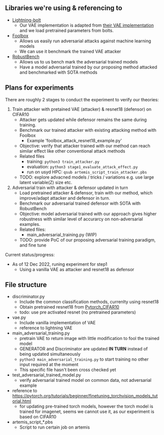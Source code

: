## Libraries we're using & referencing to
- [Lightning-bolt](https://github.com/Lightning-AI/lightning-bolts)
    - Our VAE implementation is adapted from [their VAE implementation](https://github.com/Lightning-AI/lightning-bolts/blob/master/pl_bolts/models/autoencoders/basic_vae/basic_vae_module.py) and we load pretrained parameters from bolts.
- [Foolbox](https://github.com/bethgelab/foolbox)
    - Allows us easily run adversarial attacks against machine learning models
    - We can use it benchmark the trained VAE attacker
- [RobustBench](https://github.com/RobustBench/robustbench)
    - Allows us to us bench mark the adversarial trained models
    - Have a model adversarial trained by our proposing method attacked and benchmarked with SOTA methods

## Plans for experiments

There are roughly 2 stages to conduct the experiment to verify our theories:

1. Train attacker with pretained VAE (attacker) & resnet18 (defensor) on CIFAR10
    - Attacker gets updated while defensor remains the same during training.
    - Benchmark our trained attacker with existing attacking method with Foolbox
        - Example 'foolbox_attack_resnet18_example.py'
    - Objective: verify that attacker trained with our method can reach similar effect like other conventional attack methods
    - Related files
        - training: `python3 train_attacker.py`
        - evaluation: `python3 stage1_evaluate_attack_effect.py`
        - run on usyd HPC: `qsub artemis_script_train_attacker.pbs`
    - TODO: explore advacned models / tricks / variations e.g. use large latent variable(Z) size etc.
2. Adversarial train with attacker & defensor updated in turn 
    - Load pretrained attacker & defensor, train with our method, which improve/adapt attacker and defensor in turn. 
    - Benchmark our adversarial trained defensor with SOTA with RobustBench
    - Objective: model adversarial trained with our approach gives higher robustness with similar level of accurarcy on non-adversarial examples.
    - Related files:
        - main_adversarial_training.py (WIP)
    - TODO: provide PoC of our proposing adversarial training paradigm, and fine tune


Current status/progress:

- As of 12 Dec 2022, runing experiment for step1
    - Using a vanilla VAE as attacker and resnet18 as defensor


## File structure 
- discriminator.py
    - Include the common classification methods, currenlty using resnet18
    - Obtain pretrained resnet18 from [Pytorch_CIFAR10](https://github.com/huyvnphan/PyTorch_CIFAR10#pytorch-models-trained-on-cifar-10-dataset)
    - todo: use pre activated resnet (no pretrained parameters)
- vae.py
    - Include vanilla implementation of VAE
    - reference to lightning VAE
- main_adversarial_training.py
    - pretrain VAE to return image with little modification to fool the trained model
    - GENERATOR and Discriminator are updated **IN TURN** instead of being updated simultaneously
    - `python3 main_adversarial_training.py` to start training no other input required at the moment
    - This specific file hasn't been cross checked yet
- test_adversarial_trained_model.py
    - verify adversarial trained model on common data, not adversarial example
- reference to https://pytorch.org/tutorials/beginner/finetuning_torchvision_models_tutorial.html
    - for updating pre-trained torch models, however the torch model is trained for imagenet, seems we cannot use it, as our experiment is based on CIFAR10
- artemis_script_*.pbs
    - Script to run certain job on artemis